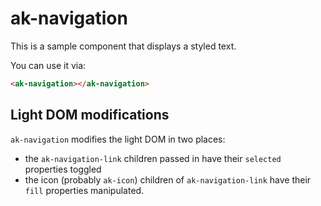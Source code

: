 # ak-navigation

This is a sample component that displays a styled text.

You can use it via:

```html
<ak-navigation></ak-navigation>
```

## Light DOM modifications

`ak-navigation` modifies the light DOM in two places:
* the `ak-navigation-link` children passed in have their `selected` properties toggled
* the icon (probably `ak-icon`) children of `ak-navigation-link` have their `fill` properties manipulated.
